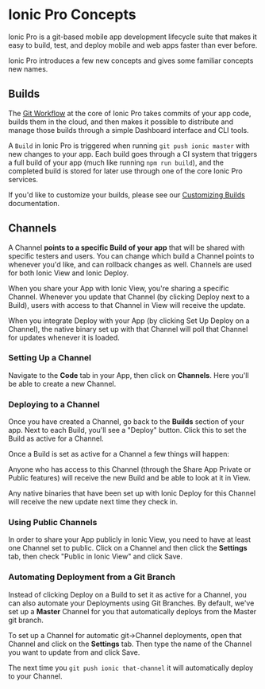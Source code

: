 # Ionic Pro Concepts

Ionic Pro is a git-based mobile app development lifecycle suite that makes it easy to build, test, and deploy mobile and web apps faster than ever before.

Ionic Pro introduces a few new concepts and gives some familiar concepts new names.

## Builds

The [Git Workflow](/docs/pro/basics/git/) at the core of Ionic Pro takes commits of your app code, builds them in the cloud, and then makes it possible to distribute and manage those builds through a simple Dashboard interface and CLI tools.

A `Build` in Ionic Pro is triggered when running `git push ionic master` with new changes to your app. Each build goes through a CI system that triggers a full build of your app (much like running `npm run build`), and the completed build is stored for later use through one of the core Ionic Pro services.

If you'd like to customize your builds, please see our [Customizing Builds](/docs/pro/basics/concepts/customizing-builds.html) documentation.

## Channels

A Channel **points to a specific Build of your app** that will be shared with specific testers and users. You can change which build a Channel points to whenever you'd like, and can rollback changes as well. Channels are used for both Ionic View and Ionic Deploy.

When you share your App with Ionic View, you're sharing a specific Channel. Whenever you update that Channel (by clicking Deploy next to a Build), users with access to that Channel in View will receive the update.

When you integrate Deploy with your App (by clicking Set Up Deploy on a Channel), the native binary set up with that Channel will poll that Channel for updates whenever it is loaded.

### Setting Up a Channel

Navigate to the **Code** tab in your App, then click on **Channels**. Here you'll be able to create a new Channel.

### Deploying to a Channel

Once you have created a Channel, go back to the **Builds** section of your app. Next to each Build, you'll see a "Deploy" button. Click this to set the Build as active for a Channel.

Once a Build is set as active for a Channel a few things will happen:

Anyone who has access to this Channel (through the Share App Private or Public features) will receive the new Build and be able to look at it in View.

Any native binaries that have been set up with Ionic Deploy for this Channel will receive the new update next time they check in.

### Using Public Channels

In order to share your App publicly in Ionic View, you need to have at least one Channel set to public. Click on a Channel and then click the **Settings** tab, then check "Public in Ionic View" and click Save.

### Automating Deployment from a Git Branch

Instead of clicking Deploy on a Build to set it as active for a Channel, you can also automate your Deployments using Git Branches. By default, we've set up a **Master** Channel for you that automatically deploys from the Master git branch.

To set up a Channel for automatic git->Channel deployments, open that Channel and click on the **Settings** tab. Then type the name of the Channel you want to update from and click Save.

The next time you `git push ionic that-channel` it will automatically deploy to your Channel.
